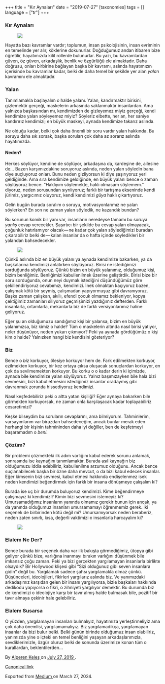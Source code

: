 +++
title = "Kır Aynaları"
date = "2019-07-27"
[taxonomies]
tags = []
language = ["tr"]
+++

<article class="h-entry">
 <section class="e-content" data-field="body">
  <section class="section section--body section--first section--last" name="7226">
   <div class="section-content">
    <div class="section-inner sectionLayout--insetColumn">
     <h3 class="graf graf--h3 graf--leading graf--title" id="9e16" name="9e16">
      Kır Aynaları
     </h3>
     <figure class="graf graf--figure graf-after--h3" id="b6f7" name="b6f7">
      <img class="graf-image" data-height="450" data-image-id="1*DDz2isp1Lu-LB1qE9ux6Kw.jpeg" data-is-featured="true" data-width="700" src="https://cdn-images-1.medium.com/max/800/1*DDz2isp1Lu-LB1qE9ux6Kw.jpeg"/>
     </figure>
     <p class="graf graf--p graf-after--figure" id="6ad5" name="6ad5">
      Hayatta bazı kavramlar vardır; toplumun, insan psikolojisinin, insan evriminin en temelinde yer alır, köklerine dokunurlar. Doğduğumuz andan itibaren bize öğretilir, hayatımızda kilit rollerde bulunurlar. Bu yazı, bu kavramlardan güven, öz güven, arkadaşlık, benlik ve özgürlüğü ele almaktadır. Daha doğrusu, onları birbirine bağlayan başka bir kavramı, aslında hayatımızın içerisinde bu kavramlar kadar, belki de daha temel bir şekilde yer alan
      <em class="markup--em markup--p-em">
       yalan
      </em>
      kavramını ele almaktadır.
     </p>
     <h3 class="graf graf--h3 graf-after--p" id="a0f4" name="a0f4">
      Yalan
     </h3>
     <p class="graf graf--p graf-after--h3" id="6805" name="6805">
      Tanımlamakla başlayalım o halde yalanı. Yalan, kandırmaktır birisini, gizlemektir gerçeği, maskelerin arkasında saklanmaktır insanlardan. Ama yalnızca başkasından mı, kendimizden de gizleyemez miyiz gerçeği, kendi kendimize yalan söyleyemez miyiz? Söyleriz elbette, her an, her saniye kandırırız kendimizi; en büyük maskeyi, aynada kendimize takarız aslında.
     </p>
     <p class="graf graf--p graf-after--p" id="c200" name="c200">
      Ne olduğu kadar, belki çok daha önemli bir soru vardır yalan hakkında. Bu soruyu daha sık sorsak, başka soruları çok daha az sorarız aslında hayatımızda.
     </p>
     <h4 class="graf graf--h4 graf-after--p" id="8fbe" name="8fbe">
      Neden?
     </h4>
     <p class="graf graf--p graf-after--h4" id="329a" name="329a">
      Herkes söylüyor, kendine de söylüyor, arkadaşına da, kardeşine de, ailesine de… Bazen karşımızdakine soruyoruz aslında, neden yalan söyledin bana diye suçluyoruz onları. Bunu neden gizliyorsun ki diye şaşırıyoruz yeri geldiğinde. Ama sıra kendimize geldiğinde, en büyük yalanı bence o zaman söylüyoruz bence. “Haklıyım söylemekte, haklı olmasam söylemem.” diyoruz, neden sorusundan sıyrılıyoruz; farklı bir tartışma ekseninde kendi jürimiz, yargıcımız oluyoruz, kendi kendimizi
      <em class="markup--em markup--p-em">
       güya
      </em>
      haklı çıkartıyoruz.
     </p>
     <p class="graf graf--p graf-after--p" id="a75b" name="a75b">
      Gelin bugün burada soralım o soruyu, motivasyonlarımız ne yalan söylerken? En son ne zaman yalan söyledik, ne kazandık bundan?
     </p>
     <p class="graf graf--p graf-after--p" id="bc99" name="bc99">
      Bu sorunun komik bir yanı var, insanların neredeyse tamamı bu soruya
      <em class="markup--em markup--p-em">
       yanlış
      </em>
      cevap verecekler. Şaşırtıcı bir şekilde bu cevap yalan olmayacak, çoğunluk hatırlamıyor olacak — ne kadar çok yalan söylediğimizi buradan çıkarabiliriz belki de — kalan insanlar da o hafta içinde söyledikleri bir yalandan bahsedecekler.
     </p>
     <figure class="graf graf--figure graf-after--p" id="7fc7" name="7fc7">
      <img class="graf-image" data-height="1185" data-image-id="1*g1sc6GGif_wSPtoINL3ziQ.jpeg" data-width="972" src="https://cdn-images-1.medium.com/max/800/1*g1sc6GGif_wSPtoINL3ziQ.jpeg"/>
     </figure>
     <p class="graf graf--p graf-after--figure" id="a6e6" name="a6e6">
      Çünkü aslında biz en büyük yalanı ya aynada kendimize bakarken, ya da başkalarına kendimizi anlatırken söylüyoruz. Birisi ne istediğimizi sorduğunda söylüyoruz. Çünkü bizim en büyük yalanımız, olduğumuz kişi, bizim benliğimiz. Benliğimizi kabullenilmek üzerine geliştirdik. Birisi bize bir soru sorduğunda, onun neyi duymak istediğini düşündüğümüz göre şekillendiriyoruz cevabımızı, kendimizi. İnek olmaktan kaçıyoruz bazen, çalışmak kötü bir şeymiş, çalışmadan yapıyormuşuz gibi davranıyoruz. Başka zaman çalışkan, akıllı, efendi çocuk olmamız bekleniyor, kopya çektiğimiz zamanları siliyoruz geçmişimizi yazdığımız defterden. Farklı insanlarla, ortamlarla, mekanlarla biz de farklı versiyonlarımız haline geliyoruz.
     </p>
     <p class="graf graf--p graf-after--p" id="8389" name="8389">
      Eğer şu an olduğumuzu sandığımız kişi bir yalansa, bizim en büyük yalanımızsa, biz kimiz o halde? Tüm o maskelerin altında nasıl birisi yatıyor, neler düşünüyor, neden yukarı çıkmıyor? Peki ya aynada gördüğümüz o kişi kim o halde? Yalnızken hangi biz kendisini gösteriyor?
     </p>
     <h3 class="graf graf--h3 graf-after--p" id="b768" name="b768">
      Biz
     </h3>
     <p class="graf graf--p graf-after--h3" id="77e3" name="77e3">
      Bence o
      <em class="markup--em markup--p-em">
       biz
      </em>
      korkuyor, ölesiye korkuyor hem de. Fark edilmekten korkuyor, ezilmekten korkuyor, bir kez ortaya çıksa oluşacak sonuçlardan korkuyor, en çok da sevilmemekten korkuyor. Bu korku o o kadar derin ki içimizde, aynada bile kendimize yalan söylüyoruz. Yalnız başımızayken bile hala bizi sevmesini, bizi kabul etmesini istediğimiz insanlar oradaymış gibi davranmak zorunda hissediyoruz kendimizi.
     </p>
     <p class="graf graf--p graf-after--p" id="06cd" name="06cd">
      Nasıl keşfedebiliriz peki o altta yatan kişiliği? Eğer aynaya bakarken bile görmekten korkuyorsak, ne zaman onla karşılaşacak kadar toplayabiliriz cesaretimizi?
     </p>
     <p class="graf graf--p graf-after--p" id="5d66" name="5d66">
      Keşke bilseydim bu soruların cevaplarını, ama bilmiyorum. Tahminlerim, varsayımlarım var birazdan bahsedeceğim, ancak bunlar merak eden herhangi bir kişinin tahmininden daha iyi değiller, ben de keşfetmeyi başaramadım o
      <em class="markup--em markup--p-em">
       beni.
      </em>
     </p>
     <h3 class="graf graf--h3 graf-after--p" id="8b5c" name="8b5c">
      Çözüm?
     </h3>
     <p class="graf graf--p graf-after--h3" id="273f" name="273f">
      Bir problemi çözmekteki ilk adım varlığını kabul ederek sorunu anlamak, sonrasında ise kaynağını tanımlamaktır. Burada asıl kaynağın biz olduğumuzu iddia edebiliriz, kabullenilme arzumuz olduğunu. Ancak bence suçlanabilecek başka bir özne daha mevcut, o da bizi kabul edecek insanlar. Eğer kimsenin bizi sevmesi, kabul etmesi hakkında endişelenmez isek neden kendimizi beğendirmek için farklı bir insana dönüşmeye çalışalım ki?
     </p>
     <p class="graf graf--p graf-after--p" id="bdd3" name="bdd3">
      Burada ise uç bir durumda buluyoruz kendimizi. Kime beğendirmeye çalışmayız ki kendimizi? Kimin bizi sevmesini istemeyiz ki? Umursamadığımız insanların yanında olmamız gerekir bunun için ancak, ya da yanında olduğumuz insanları umursamamayı öğrenmemiz gerek. İki seçenek de birbirinden kötü değil mi? Umursamıyorsak neden beraberiz, neden zaten sınırlı, kısa, değerli vaktimizi o insanlarla harcayalım ki?
     </p>
     <figure class="graf graf--figure graf-after--p" id="46bd" name="46bd">
      <img class="graf-image" data-height="1828" data-image-id="1*rXVedzTqzhe-a0a3Je1WKg.jpeg" data-width="2595" src="https://cdn-images-1.medium.com/max/800/1*rXVedzTqzhe-a0a3Je1WKg.jpeg"/>
     </figure>
     <h3 class="graf graf--h3 graf-after--figure" id="2abb" name="2abb">
      Elalem Ne Der?
     </h3>
     <p class="graf graf--p graf-after--h3" id="979f" name="979f">
      Bence burada bir seçenek daha var ilk bakışta görmediğimiz, ütopya gibi geliyor çünkü bize, varlığına inanmayı bırakın varlığını düşünmek bile imkansız çoğu zaman. Peki ya bizi gerçekten yargılamayan insanlarla birlikte olsaydık? Bir Hollywood klişesi gibi “Sizi olduğunuz gibi seven insanlara gidin” değil bu. Yargılamak sadece şahsı yargılamakla olmaz çünkü. Düşünceleri, ideolojileri, fikirleri yargılarız aslında biz. Ve yanımızdaki arkadaşımız karşıdan gelen bir insanı yargılıyorsa, bizle başkaları hakkında dedikodu yapıyorsa o fikri, o zihniyeti yargılıyor demektir. Bu durumda biz de kendimizi o ideolojiye karşı bir tavır almış halde bulmasak bile, pozitif bir tavır almaya çekinir hale gelebiliriz.
     </p>
     <h3 class="graf graf--h3 graf-after--p" id="abfb" name="abfb">
      Elalem Susarsa
     </h3>
     <p class="graf graf--p graf-after--h3 graf--trailing" id="ad0f" name="ad0f">
      O yüzden, yargılamayan insanları bulmalıyız, hayatımıza yerleştirmeliyiz ama çok daha önemlisi, yargılamamalıyız. Biz yargılamadıkça, yargılamayan insanlar da bizi bulur belki. Belki günün birinde olduğumuz insan olabiliriz, yanımızda yine o içteki en temel benliğini yaşayan arkadaşlarımızla, sevdiklerimizle, özgür oluruz belki de sonunda üzerimize konan tüm o kurallardan, beklentilerden…
     </p>
    </div>
   </div>
  </section>
 </section>
 <footer>
  <p>
   By
   <a class="p-author h-card" href="https://medium.com/@alpkeles99">
    Alperen Keleş
   </a>
   on
   <a href="https://medium.com/p/7c007e3fc414">
    <time class="dt-published" datetime="2019-07-27T21:06:51.516Z">
     July 27, 2019
    </time>
   </a>
   .
  </p>
  <p>
   <a class="p-canonical" href="https://medium.com/@alpkeles99/k%C4%B1r-aynalar%C4%B1-7c007e3fc414">
    Canonical link
   </a>
  </p>
  <p>
   Exported from
   <a href="https://medium.com">
    Medium
   </a>
   on March 27, 2024.
  </p>
 </footer>
</article>
